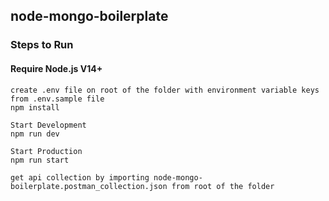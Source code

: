 ## node-mongo-boilerplate

### Steps to Run

#### Require Node.js V14+

```
create .env file on root of the folder with environment variable keys from .env.sample file
npm install

Start Development
npm run dev

Start Production
npm run start

get api collection by importing node-mongo-boilerplate.postman_collection.json from root of the folder

```
